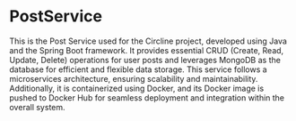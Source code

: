 # PostService
This is the Post Service used for the Circline project, developed using Java and the Spring Boot framework. It provides essential CRUD (Create, Read, Update, Delete) operations for user posts and leverages MongoDB as the database for efficient and flexible data storage.
This service follows a microservices architecture, ensuring scalability and maintainability. Additionally, it is containerized using Docker, and its Docker image is pushed to Docker Hub for seamless deployment and integration within the overall system.
